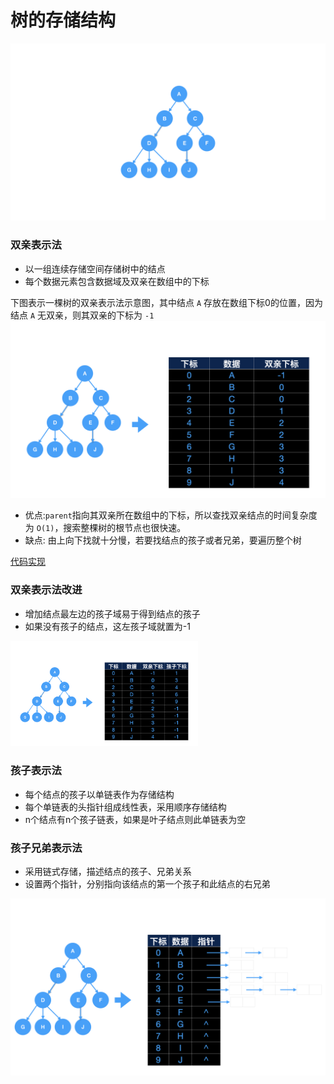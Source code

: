 # 树的存储结构
<img src="../../images/tree/example_tree.png" >

### 双亲表示法
* 以一组连续存储空间存储树中的结点
* 每个数据元素包含数据域及双亲在数组中的下标

下图表示一棵树的双亲表示法示意图，其中结点 `A` 存放在数组下标0的位置，因为结点 `A` 无双亲，则其双亲的下标为 `-1`
<img src="../../images/tree/双亲表示法.png" >


* 优点:`parent`指向其双亲所在数组中的下标，所以查找双亲结点的时间复杂度为 `O(1)`，搜索整棵树的根节点也很快速。
* 缺点: 由上向下找就十分慢，若要找结点的孩子或者兄弟，要遍历整个树

[代码实现](https://github.com/examplehub/C/blob/master/datastructures/tree/parent_tree.c)

### 双亲表示法改进
* 增加结点最左边的孩子域易于得到结点的孩子
* 如果没有孩子的结点，这左孩子域就置为-1

<img src="../../images/tree/双亲表示法改进.png" width = "300" >

### 孩子表示法
* 每个结点的孩子以单链表作为存储结构
* 每个单链表的头指针组成线性表，采用顺序存储结构
* n个结点有n个孩子链表，如果是叶子结点则此单链表为空

### 孩子兄弟表示法
* 采用链式存储，描述结点的孩子、兄弟关系
* 设置两个指针，分别指向该结点的第一个孩子和此结点的右兄弟

<img src="../../images/tree/孩子表示法.png" >